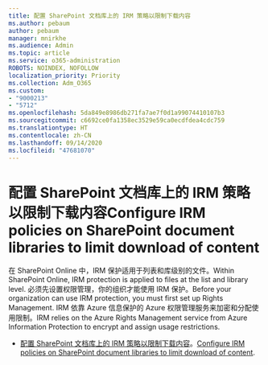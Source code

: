 ```yaml
---
title: 配置 SharePoint 文档库上的 IRM 策略以限制下载内容
ms.author: pebaum
author: pebaum
manager: mnirkhe
ms.audience: Admin
ms.topic: article
ms.service: o365-administration
ROBOTS: NOINDEX, NOFOLLOW
localization_priority: Priority
ms.collection: Adm_O365
ms.custom:
- "9000213"
- "5712"
ms.openlocfilehash: 5da849e8986db271fa7ae7f0d1a99074410107b3
ms.sourcegitcommit: c6692ce0fa1358ec3529e59ca0ecdfdea4cdc759
ms.translationtype: HT
ms.contentlocale: zh-CN
ms.lasthandoff: 09/14/2020
ms.locfileid: "47681070"
---
```

# <a name="configure-irm-policies-on-sharepoint-document-libraries-to-limit-download-of-content"></a><span data-ttu-id="ccdf3-102">配置 SharePoint 文档库上的 IRM 策略以限制下载内容</span><span class="sxs-lookup"><span data-stu-id="ccdf3-102">Configure IRM policies on SharePoint document libraries to limit download of content</span></span>

<span data-ttu-id="ccdf3-103">在 SharePoint Online 中，IRM 保护适用于列表和库级别的文件。</span><span class="sxs-lookup"><span data-stu-id="ccdf3-103">Within SharePoint Online, IRM protection is applied to files at the list and library level.</span></span> <span data-ttu-id="ccdf3-104">必须先设置权限管理，你的组织才能使用 IRM 保护。</span><span class="sxs-lookup"><span data-stu-id="ccdf3-104">Before your organization can use IRM protection, you must first set up Rights Management.</span></span> <span data-ttu-id="ccdf3-105">IRM 依靠 Azure 信息保护的 Azure 权限管理服务来加密和分配使用限制。</span><span class="sxs-lookup"><span data-stu-id="ccdf3-105">IRM relies on the Azure Rights Management service from Azure Information Protection to encrypt and assign usage restrictions.</span></span>

- <span data-ttu-id="ccdf3-106">[配置 SharePoint 文档库上的 IRM 策略以限制下载内容](https://docs.microsoft.com/microsoft-365/compliance/set-up-irm-in-sp-admin-center)。</span><span class="sxs-lookup"><span data-stu-id="ccdf3-106">[Configure IRM policies on SharePoint document libraries to limit download of content](https://docs.microsoft.com/microsoft-365/compliance/set-up-irm-in-sp-admin-center).</span></span>
